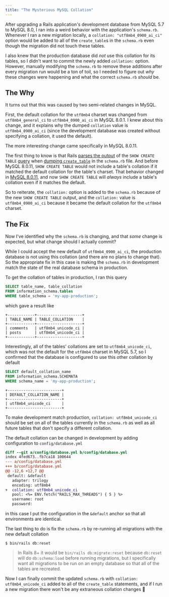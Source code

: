 ```yaml
---
title: "The Mysterious MySQL Collation"
---
```


After upgrading a Rails application's development database from MySQL 5.7 to
MySQL 8.0, I ran into a weird behavior with the application's `schema.rb`.
Whenever I ran a new migration locally, a `collation: "utf8mb4_0900_ai_ci"`
option would be added to all of the `create_table`s in the `schema.rb` even
though the migration did not touch these tables.

I also knew that the production database did _not_ use this collation for its
tables, so I didn't want to commit the newly added `collation:` option. However,
manually modifying the `schema.rb` to remove these additions after every
migration run would be a ton of toil, so I needed to figure out _why_ these
changes were happening and what the correct `schema.rb` _should_ be.

## The Why

It turns out that this was caused by two semi-related changes in MySQL.

First, the default collation for the `utf8mb4` charset was changed from
`utf8mb4_general_ci` to `utf8mb4_0900_ai_ci` in MySQL 8.0.1. I knew about this
change, and it explains why the dumped `collation` value is `utf8mb4_0900_ai_ci`
(since the development database was created without specifying a collation, it
used the default).

The more interesting change came specifically in MySQL 8.0.11.

The first thing to know is that Rails [parses the output][1] of the `SHOW CREATE
TABLE` [query][2] when [dumping `create_table`][3] in the `schema.rb` file. And
before MySQL 8.0.11, `SHOW CREATE TABLE` would not include a table's collation
if it matched the default collation for the table's charset. That behavior
changed in [MySQL 8.0.11][], and now `SHOW CREATE TABLE` will _always_ include a
table's collation even if it matches the default.

[1]: https://github.com/rails/rails/blob/a72205eaf8cff4b36838c49b00ae10f9e72dbb95/activerecord/lib/active_record/connection_adapters/abstract_mysql_adapter.rb#L588
[2]: https://github.com/rails/rails/blob/a72205eaf8cff4b36838c49b00ae10f9e72dbb95/activerecord/lib/active_record/connection_adapters/abstract_mysql_adapter.rb#L995
[3]: https://github.com/rails/rails/blob/a72205eaf8cff4b36838c49b00ae10f9e72dbb95/activerecord/lib/active_record/schema_dumper.rb#L189
[MySQL 8.0.11]: https://bugs.mysql.com/bug.php?id=46239

So to reiterate, the `collation:` option is added to the `schema.rb` because of
the new `SHOW CREATE TABLE` output, and the `collation:` value is
`utf8mb4_0900_ai_ci` because it became the default collation for the `utf8mb4`
charset.

## The Fix

Now I've identified why the `schema.rb` is changing, and that _some_ change is
expected, but what change should I actually commit?

While I could accept the new default of `utf8mb4_0900_ai_ci`, the production
database is not using this collation (and there are no plans to change that). So
the appropriate fix in this case is making the `schema.rb` in development match
the state of the real database schema in production.

To get the collation of tables in production, I ran this query

```sql
SELECT table_name, table_collation
FROM information_schema.tables
WHERE table_schema = 'my-app-production';
```

which gave a result like

```mysql
+------------+--------------------+
| TABLE_NAME | TABLE_COLLATION    |
+------------+--------------------+
| comments   | utf8mb4_unicode_ci |
| posts      | utf8mb4_unicode_ci |
+------------+--------------------+
```

Interestingly, all of the tables' collations are set to `utf8mb4_unicode_ci`,
which was not the default for the `utf8mb4` charset in MySQL 5.7, so I confirmed
that the database is configured to use this other collation by default

```sql
SELECT default_collation_name
FROM information_schema.SCHEMATA
WHERE schema_name = 'my-app-production';
```

```mysql
+------------------------+
| DEFAULT_COLLATION_NAME |
+------------------------+
| utf8mb4_unicode_ci     |
+------------------------+
```

To make development match production, `collation: utf8mb4_unicode_ci` should be
set on all of the tables currently in the `schema.rb` as well as all future
tables that don't specify a different collation.

The default collation can be changed in development by adding configuration to
`config/database.yml`

```diff
diff --git a/config/database.yml b/config/database.yml
index 4fed673..fb7ca18 100644
--- a/config/database.yml
+++ b/config/database.yml
@@ -12,6 +12,7 @@
 default: &default
   adapter: trilogy
   encoding: utf8mb4
+  collation: utf8mb4_unicode_ci
   pool: <%= ENV.fetch("RAILS_MAX_THREADS") { 5 } %>
   username: root
   password:
```

in this case I put the configuration in the `&default` anchor so that all
environments are identical.

The last thing to do is fix the `schema.rb` by re-running all migrations with
the new default collation

```shell
$ bin/rails db:reset
```

> In Rails 8+ it would be `bin/rails db:migrate:reset` because `db:reset` will
> do `db:schema:load` before running migrations, but I specifically want all
> migrations to be run on an empty database so that all of the tables are
> recreated.

Now I can finally commit the updated `schema.rb` with `collation:
utf8mb4_unicode_ci` added to all of the `create_table` statements, and if I run
a new migration there won't be any extraneous collation changes 🎉
